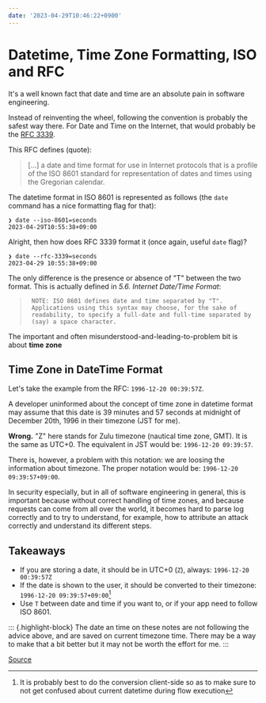 ```yaml
---
date: '2023-04-29T10:46:22+0900'
---
```


# Datetime, Time Zone Formatting, ISO and RFC

It's a well known fact that date and time are an absolute pain in
software engineering.

Instead of reinventing the wheel, following the convention is probably
the safest way there. For Date and Time on the Internet, that would
probably be the [RFC 3339](https://www.ietf.org/rfc/rfc3339.txt).

This RFC defines (quote):

> \[...\] a date and time format for use in Internet
> protocols that is a profile of the ISO 8601 standard for
> representation of dates and times using the Gregorian calendar.

The datetime format in ISO 8601 is represented as follows (the `date`
command has a nice formatting flag for that):

``` {.sh}
❯ date --iso-8601=seconds
2023-04-29T10:55:38+09:00
```

Alright, then how does RFC 3339 format it (once again, useful `date`
flag)?

``` {.sh}
❯ date --rfc-3339=seconds
2023-04-29 10:55:38+09:00
```

The only difference is the presence or absence of "T" between the two
format. This is actually defined in *5.6. Internet Date/Time Format*:

>      NOTE: ISO 8601 defines date and time separated by "T".
>      Applications using this syntax may choose, for the sake of
>      readability, to specify a full-date and full-time separated by
>      (say) a space character.

The important and often misunderstood-and-leading-to-problem bit is
about **time zone**

## Time Zone in DateTime Format

Let's take the example from the RFC: `1996-12-20 00:39:57Z`.

A developer uninformed about the concept of time zone in datetime format
may assume that this date is 39 minutes and 57 seconds at midnight of
December 20th, 1996 in their timezone (JST for me).

**Wrong.** "Z" here stands for Zulu timezone (nautical time zone, GMT).
It is the same as UTC+0. The equivalent in JST would be:
`1996-12-20 09:39:57`.

There is, however, a problem with this notation: we are loosing the
information about timezone. The proper notation would be:
`1996-12-20 09:39:57+09:00`.

In security especially, but in all of software engineering in general,
this is important because without correct handling of time zones,
and because requests can come from all over the world, it becomes hard
to parse log correctly and to try to understand, for example, how to
attribute an attack correctly and understand its different steps.

## Takeaways

-   If you are storing a date, it should be in UTC+0 (`Z`), always:
    `1996-12-20 00:39:57Z`
-   If the date is shown to the user, it should be converted to their
    timezone: `1996-12-20 09:39:57+09:00`[^1]
-   Use `T` between date and time if you want to, or if your app need to
    follow ISO 8601.

::: {.highlight-block}
The date an time on these notes are not following the advice above,
and are saved on current timezone time. There may be a way to make that
a bit better but it may not be worth the effort for me.
:::

[Source](https://medium.easyread.co/understanding-about-rfc-3339-for-datetime-formatting-in-software-engineering-940aa5d5f68a)

[^1]: It is probably best to do the
    conversion client-side so as to make sure to not get confused about
    current datetime during flow execution
